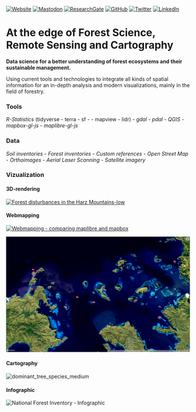 [![Website](https://img.shields.io/badge/Website-grey?style=for-the-badge&logo=webtrees&logoColor=white)](https://wiesehahn.github.io/)
[![Mastodon](https://img.shields.io/badge/-MASTODON-%232B90D9?style=for-the-badge&logo=mastodon&logoColor=white)](https://elk.zone/fosstodon.org/@JensWiesehahn)
[![ResearchGate](https://img.shields.io/badge/ResearchGate-00CCBB?style=for-the-badge&logo=ResearchGate&logoColor=white)](https://www.researchgate.net/profile/Jens-Wiesehahn)
[![GitHub](https://img.shields.io/badge/github-%23121011.svg?style=for-the-badge&logo=github&logoColor=white)](https://github.com/wiesehahn)
[![Twitter](https://img.shields.io/badge/Twitter-%231DA1F2.svg?style=for-the-badge&logo=Twitter&logoColor=white)](https://twitter.com/JensWiesehahn)
[![LinkedIn](https://img.shields.io/badge/linkedin-%230077B5.svg?style=for-the-badge&logo=linkedin&logoColor=white)](https://www.linkedin.com/in/jens-wiesehahn-a35782184/)

# At the edge of Forest Science, Remote Sensing and Cartography


__Data science for a better understanding of forest ecosystems and their sustainable management.__

Using current tools and technologies to integrate all kinds of spatial information for an in-depth analysis and modern visualizations, mainly in the field of forestry.

### Tools

_R-Statistics_ (tidyverse - terra - sf - - mapview - lidr) - _gdal_ - _pdal_ - _QGIS_ - _mapbox-gl-js_ - _maplibre-gl-js_

### Data
_Soil inventories_ - _Forest inventories_ - _Custom references_ - _Open Street Map_ - _Orthoimages_ - _Aerial Laser Scanning_ - _Satellite imagery_


### Vizualization

#### 3D-rendering
[![Forest disturbances in the Harz Mountains-low](https://user-images.githubusercontent.com/41429613/161536025-9189adbd-1ea9-48de-b1f6-5e3a260962ea.gif)](https://vimeo.com/695655515)


#### Webmapping
[![Webmapping - comparing maplibre and mapbox](https://i.vimeocdn.com/video/1442046742-25d2a16b082fd4bedfc51ec2795efaf12330248190f4c6827a0730200d08ddd9-d_1280x720)](https://vimeo.com/715499505)

[![Divespots on Webmap](https://raw.githubusercontent.com/wiesehahn/divemap/main/img/z08.JPG)](https://github.com/wiesehahn/divemap)

#### Cartography
![dominant_tree_species_medium](https://user-images.githubusercontent.com/41429613/212553158-600335ef-e10f-4492-875f-e0aa4797d377.png)

#### Infographic
![National Forest Inventory - Infographic](https://github.com/wiesehahn/wiesehahn/assets/41429613/92ccd124-cbec-4430-8dfc-6fe95536b929)

<a rel="me" href="https://fosstodon.org/@JensWiesehahn"></a>
